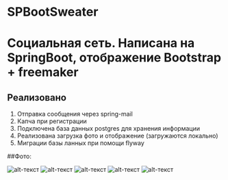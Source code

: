 # SPBootSweater
# Социальная сеть. Написана на SpringBoot, отображение Bootstrap + freemaker

## Реализовано

1. Отправка сообщения через spring-mail
2. Капча при регистрации
3. Подключена база данных postgres для хранения информации
4. Реализована загрузка фото и отображение (загружаются локально)
5. Миграции базы ланных при помощи flyway

##Фото:

![alt-текст](https://i.ibb.co/RSp8418/1.png "Стартовая страница")
![alt-текст](https://i.ibb.co/TTp29YF/2.png "Лента сообщений")
![alt-текст](https://i.ibb.co/nbHGhs3/3.png "Личная страница")
![alt-текст](https://i.ibb.co/fptHsDJ/4.png "Страница редактирования учетной записи")
![alt-текст](https://i.ibb.co/WHN6BrM/5.png "Страница редактирования учетной записи")




